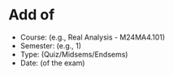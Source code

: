 <!--
	Hi there! Thanks for contributing! Please fill in this template to help us
	review and merge the PR as quickly and easily as possible!
-->

# Add <Exam> of <Course>

- Course: (e.g., Real Analysis - M24MA4.101)
- Semester: (e.g., 1)
- Type: (Quiz/Midsems/Endsems)
- Date: (of the exam)

<!-- Please make sure that the file is uploaded in the right directory. -->
